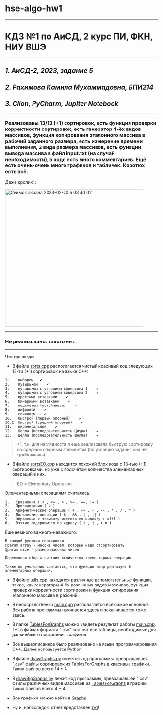 # hse-algo-hw1
---
# КДЗ №1 по АиСД, 2 курс ПИ, ФКН, НИУ ВШЭ
---

## *1. АиСД-2, 2023, задание 5*
## *2. Рахимова Камила Мухаммадовна, БПИ214*
## *3. Clion, PyCharm, Jupiter Notebook*
---
### Реализованы 13/13 (+1) сортировок, есть функция проверки корректности сортировок, есть генератор 4-ёх видов массивов, функция копирования эталонного массива в рабочий заданного размера, есть измерение времени выполнения, 2 вида размера массивов, есть функции вывода массива в файл input.txt (на случай необходимости), в коде есть много комментариев. Ещё есть очень-очень много графиков и табличек. Коротко: есть всё. 
Даже кролик! :

<img width="455" alt="Снимок экрана 2023-02-20 в 03 40 02" src="https://user-images.githubusercontent.com/58568615/219985531-0eb4057d-47d8-4f8d-bee8-7073e9d42b1e.png">

---

### Не реализовано: такого нет.
---

Что где когда:
- В файле [sorts.cpp](https://github.com/kamilarakhimova/hse-algo-hw1/blob/main/sorts.cpp) располагается чистый красивый код следующих 13-ти (+1) сортировок на языке C++:

```
1.    выбором   ✔ 
2.    пузырьком    ✔ 
3.    пузырьком с условием Айверсона 1    ✔ 
4.    пузырьком с условием Айверсона 2    ✔ 
5.    простыми вставками    ✔ 
6.    бинарными вставками    ✔ 
7.    подсчетом (устойчивая)    ✔
8.    цифровой    ✔
9.    слиянием    ✔
10.   быстрой (первый опорный)    ✔
10.2  быстрой (средний опорный)    ✔
11.   пирамидальной    ✔
12.   Шелла (последовательность Циура)    ✔
13.   Шелла (последовательность Шелла)    ✔
```

> +1, т.к. для наглядности я ещё реализовала быструю сортировку со средним опорным элементом (по условию задания она не требовалась)

- В файле [sortsEO.cpp](https://github.com/kamilarakhimova/hse-algo-hw1/blob/main/sortsEO.cpp) находится похожий блок кода с 13-тью (+1) сортировками, но уже с подсчётом количества элементарных операций в них. 

> EO = Elementary Operation

Элементарными операциями считались:

```
1.   Сравнения ( < , <= , > , >= , ==, != )
2.   Присваивания ( = )
3.   Арифметические операции ( + , ++ , - , -- , * , / , ^ )
4.   Логические операции ( & , && , | , || )
5.   Обращение к элементу массива по индексу ( a[i] )
6.   Взятие содержимого по адресу ( i , j , т.п.)
```

Ещё немного важного-неважного:
```
В каждой функции сортировки:
@param array - массив чисел, которые надо отсортировать
@param size - размер массива чисел

Переменная elop = счетчик количества элементарных операций.

Также по умолчанию считается, что функция swap реализует 6 элементарных операций.
```

- В файле [utils.cpp](https://github.com/kamilarakhimova/hse-algo-hw1/blob/main/utils.cpp) находятся различные вспомогательные функции, такие, как генераторы 4-ёх различных видов массивов, функция проверки корректности сортировки и функция копирования эталонного массива в рабочий.

- В непосредственно [main.cpp](https://github.com/kamilarakhimova/hse-algo-hw1/blob/main/main.cpp) располагается всё самое основное. Вся работа программы начинается здесь и заканчивается тоже здесь.

- В папке [TablesForGraphs](https://github.com/kamilarakhimova/hse-algo-hw1/blob/main/TablesForGraphs) можно увидеть результат работы [main.cpp](https://github.com/kamilarakhimova/hse-algo-hw1/blob/main/main.cpp). Тут в файлах формата ".csv" состоят все таблицы, необходимые для дальнейшего построения графиков.

- Всё вышеописанное было реализовано на языке программирования C++. Далее используется Python.

- В файле [drawGraphs.py](https://github.com/kamilarakhimova/hse-algo-hw1/blob/main/drawGraphs.py) имеется код программы, превращавшей ".csv" файлы сортировок из [TablesForGraphs](https://github.com/kamilarakhimova/hse-algo-hw1/blob/main/TablesForGraphs) в красивые графики. Таких файлов всего 14 * 4.

- В [drawBigGraphs.py](https://github.com/kamilarakhimova/hse-algo-hw1/blob/main/drawGraphs.py) лежит код программы, превращавшей ".csv" файлы различных видов массивов из [TablesForGraphs](https://github.com/kamilarakhimova/hse-algo-hw1/blob/main/TablesForGraphs) в графики. Таких файлов всего 4 * 4.

- Все графики можно найти в [Graphs](https://github.com/kamilarakhimova/hse-algo-hw1/blob/main/Graphs).

- Ну и, напоследок, отчёт представлен [тут](https://github.com/kamilarakhimova/hse-algo-hw1/blob/main/README.md)!
